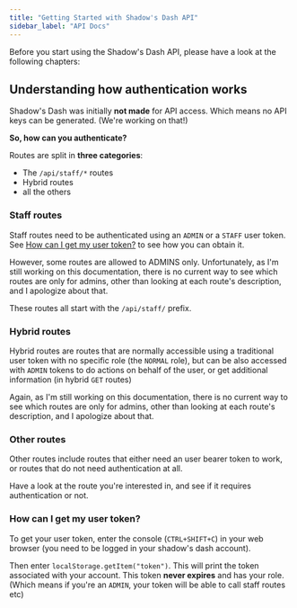 ```yaml
---
title: "Getting Started with Shadow's Dash API"
sidebar_label: "API Docs"
---
```


Before you start using the Shadow's Dash API, please have a look at the following chapters:

## Understanding how authentication works

Shadow's Dash was initially **not made** for API access. Which means no API keys can be generated. (We're working on that!)

**So, how can you authenticate?**

Routes are split in **three categories**:
- The `/api/staff/*` routes
- Hybrid routes
- all the others

### Staff routes
Staff routes need to be authenticated using an `ADMIN` or a `STAFF` user token. See [How can I get my user token?](#how-can-i-get-my-user-token) to see how you can obtain it.

However, some routes are allowed to ADMINS only. Unfortunately, as I'm still working on this documentation, there is no current way to see which routes are only for admins, other than looking at each route's description, and I apologize about that.

These routes all start with the `/api/staff/` prefix.

### Hybrid routes
Hybrid routes are routes that are normally accessible using a traditional user token with no specific role (the `NORMAL` role), but can be also accessed with `ADMIN` tokens to do actions on behalf of the user, or get additional information (in hybrid `GET` routes)

Again, as I'm still working on this documentation, there is no current way to see which routes are only for admins, other than looking at each route's description, and I apologize about that.

### Other routes
Other routes include routes that either need an user bearer token to work, or routes that do not need authentication at all.

Have a look at the route you're interested in, and see if it requires authentication or not.

### How can I get my user token?
To get your user token, enter the console (`CTRL+SHIFT+C`) in your web browser (you need to be logged in your shadow's dash account). 

Then enter `localStorage.getItem("token")`. This will print the token associated with your account. This token **never expires** and has your role. (Which means if you're an `ADMIN`, your token will be able to call staff routes etc)
